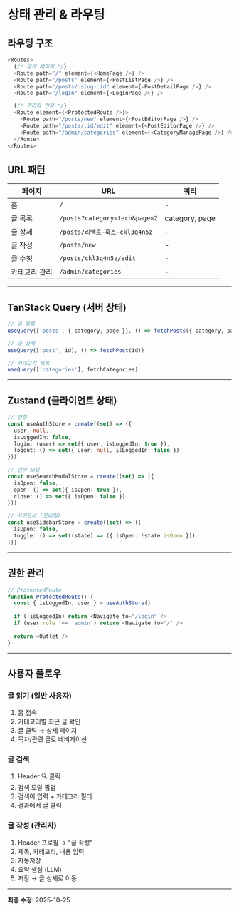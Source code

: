 # 상태 관리 & 라우팅

## 라우팅 구조

```typescript
<Routes>
  {/* 공개 페이지 */}
  <Route path="/" element={<HomePage />} />
  <Route path="/posts" element={<PostListPage />} />
  <Route path="/posts/:slug-:id" element={<PostDetailPage />} />
  <Route path="/login" element={<LoginPage />} />

  {/* 관리자 전용 */}
  <Route element={<ProtectedRoute />}>
    <Route path="/posts/new" element={<PostEditorPage />} />
    <Route path="/posts/:id/edit" element={<PostEditorPage />} />
    <Route path="/admin/categories" element={<CategoryManagePage />} />
  </Route>
</Routes>
```

## URL 패턴

| 페이지 | URL | 쿼리 |
|--------|-----|------|
| 홈 | `/` | - |
| 글 목록 | `/posts?category=tech&page=2` | category, page |
| 글 상세 | `/posts/리액트-훅스-ckl3q4n5z` | - |
| 글 작성 | `/posts/new` | - |
| 글 수정 | `/posts/ckl3q4n5z/edit` | - |
| 카테고리 관리 | `/admin/categories` | - |

---

## TanStack Query (서버 상태)

```typescript
// 글 목록
useQuery(['posts', { category, page }], () => fetchPosts({ category, page }))

// 글 상세
useQuery(['post', id], () => fetchPost(id))

// 카테고리 목록
useQuery(['categories'], fetchCategories)
```

---

## Zustand (클라이언트 상태)

```typescript
// 인증
const useAuthStore = create((set) => ({
  user: null,
  isLoggedIn: false,
  login: (user) => set({ user, isLoggedIn: true }),
  logout: () => set({ user: null, isLoggedIn: false })
}))

// 검색 모달
const useSearchModalStore = create((set) => ({
  isOpen: false,
  open: () => set({ isOpen: true }),
  close: () => set({ isOpen: false })
}))

// 사이드바 (모바일)
const useSidebarStore = create((set) => ({
  isOpen: false,
  toggle: () => set((state) => ({ isOpen: !state.isOpen }))
}))
```

---

## 권한 관리

```typescript
// ProtectedRoute
function ProtectedRoute() {
  const { isLoggedIn, user } = useAuthStore()
  
  if (!isLoggedIn) return <Navigate to="/login" />
  if (user.role !== 'admin') return <Navigate to="/" />
  
  return <Outlet />
}
```

---

## 사용자 플로우

### 글 읽기 (일반 사용자)
1. 홈 접속
2. 카테고리별 최근 글 확인
3. 글 클릭 → 상세 페이지
4. 목차/관련 글로 네비게이션

### 글 검색
1. Header 🔍 클릭
2. 검색 모달 팝업
3. 검색어 입력 + 카테고리 필터
4. 결과에서 글 클릭

### 글 작성 (관리자)
1. Header 프로필 → "글 작성"
2. 제목, 카테고리, 내용 입력
3. 자동저장
4. 요약 생성 (LLM)
5. 저장 → 글 상세로 이동

---

**최종 수정**: 2025-10-25
